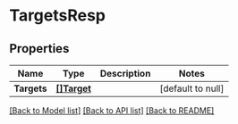 # TargetsResp

## Properties
Name | Type | Description | Notes
------------ | ------------- | ------------- | -------------
**Targets** | [**[]Target**](Target.md) |  | [default to null]

[[Back to Model list]](../README.md#documentation-for-models) [[Back to API list]](../README.md#documentation-for-api-endpoints) [[Back to README]](../README.md)


